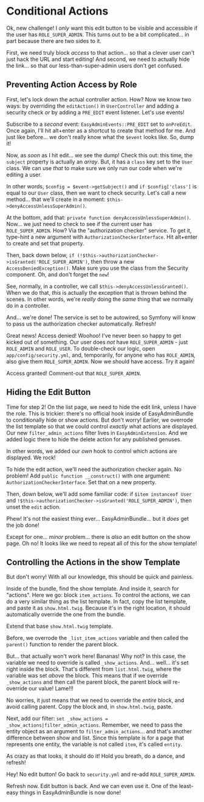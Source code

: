# Conditional Actions

Ok, new challenge! I *only* want this edit button to be visible and accessible if
the user has `ROLE_SUPER_ADMIN`. This turns out to be a bit complicated... in part
because there are two sides to it.

First, we need truly block *access* to that action... so that a clever user can't
just hack the URL and start editing! And second, we need to actually hide the link...
so that our less-than-super-admin users don't get confused.

## Preventing Action Access by Role

First, let's lock down the actual controller action. How? Now we know two ways:
by overriding the `editAction()` in `UserController` and adding a security check
*or* by adding a `PRE_EDIT` event listener. Let's use events!

Subscribe to a *second* event: `EasyAdminEvents::PRE_EDIT` set to `onPreEdit`. Once
again, I'll hit alt+enter as a shortcut to create that method for me. And just like
before... we don't really know what the `$event` looks like. So, dump it!

Now, as *soon* as I hit edit... we see the dump! Check this out: this time, the
`subject` property is actually an *array*. But, it has a `class` key set to the
`User` class. We can use *that* to make sure we only run our code when we're editing
a user.

In other words, `$config = $event->getSubject()` and `if $config['class']` is equal
to our `User` class, then we want to check security. Let's call a new method... that
we'll create in a moment: `$this->denyAccessUnlessSuperAdmin()`.

At the bottom, add that: `private function denyAccessUnlessSuperAdmin()`. Now...
we just need to check to see if the current user has `ROLE_SUPER_ADMIN`. How? Via
the "authorization checker" service. To get it, type-hint a new argument with
`AuthorizationCheckerInterface`. Hit alt+enter to create and set that property.

Then, back down below, `if (!$this->authorizationChecker->isGranted('ROLE_SUPER_ADMIN')`,
then throw a new `AccessDeniedException()`. Make sure you use the class from the Security
component. Oh, and don't forget the `new`!

See, normally, in a controller, we call `$this->denyAccessUnlessGranted()`. When we
do that, *this* is actually the exception that is thrown behind the scenes. In other
words, we're *really* doing the *same* thing that we normally do in a controller.

And... we're done! The service is set to be autowired, so Symfony will know to pass
us the authorization checker automatically. Refresh!

Great news! Access denied! Woohoo! I've never been so happy to get kicked out of
something. Our user does *not* have `ROLE_SUPER_ADMIN` - just `ROLE_ADMIN` and `ROLE_USER`.
To double-check our logic, open `app/config/security.yml`, and, temporarily, for
anyone who has `ROLE_ADMIN`, also give them `ROLE_SUPER_ADMIN`. Now we should have
access. Try it again!

Access granted! Comment-out that `ROLE_SUPER_ADMIN`.

## Hiding the Edit Button

Time for step 2! On the list page, we need to hide the edit link, unless I have
the role. This is trickier: there's no official hook inside of EasyAdminBundle to
conditionally hide or show actions. But don't worry! Earlier, we overrode the list
template so that we could control *exactly* what actions are displayed. Our new
`filter_admin_actions` filter lives in `EasyAdminExtension`. And we added logic
there to hide the delete action for any published genuses.

In other words, we added our *own* hook to control which actions are displayed.
We rock!

To hide the edit action, we'll need the authorization checker again. No problem!
Add `public function __construct()` with one argument: `AuthorizationCheckerInterface`.
Set that on a new property.

Then, down below, we'll add some familiar code: if `$item instanceof User` and
`!$this->authorizationChecker->isGranted('ROLE_SUPER_ADMIN')`, then unset the
`edit` action.

Phew! It's not the easiest thing ever... EasyAdminBundle... but it *does* get the
job done!

Except for one... *minor* problem... there is *also* an edit button on the show
page. Oh no! It looks like we need to repeat all of this for the *show* template!

## Controlling the Actions in the show Template

But don't worry! With all our knowledge, this should be quick and painless.

Inside of the bundle, find the show template. And inside it, search for "actions".
Here we go: block `item_actions`. To control the actions, we can do a very similar
thing as the list template. In fact, copy the list template, and paste it as
`show.html.twig`. Because it's in the right location, it should automatically
override the one from the bundle.

Extend that base `show.html.twig` template.

Before, we overrode the `_list_item_actions` variable and then called the `parent()`
function to render the parent block.

But... that actually won't work here! Bananas! Why not? In this case, the variable
we need to override is called `_show_actions`. And... well... it's set right inside
the block. That's different from `list.html.twig`, where the variable was set *above*
the block. This means that if we override `_show_actions` and then call the parent
block, the parent block will re-override our value! Lame!!!

No worries, it just means that we need to override the *entire* block, and avoid
calling parent. Copy the block and, in `show.html.twig`, paste.

Next, add our filter: `set _show_actions = _show_actions|filter_admin_actions`.
Remember, we need to pass the entity object as an argument to `filter_admin_actions`...
and that's another difference between show and list. Since this template is for a
page that represents one entity, the variable is not called `item`, it's called
`entity`.

As crazy as that looks, it should do it! Hold you breath, do a dance, and refresh!

Hey! No edit button! Go back to `security.yml` and re-add `ROLE_SUPER_ADMIN`.

Refresh now. Edit button is back. And we can even use it. One of the least-easy
things in EasyAdminBundle is now done!

